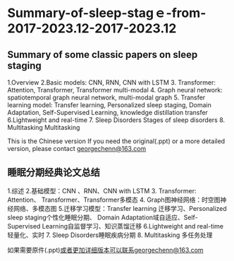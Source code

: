 # Summary-of-sleep-stagｅ-from-2017-2023.12-2017-2023.12

## Summary of some classic papers on sleep staging
1.Overview
2.Basic models: CNN, RNN, CNN with LSTM
3. Transformer: Attention, Transformer, Transformer multi-modal
4. Graph neural network: spatiotemporal graph neural network, multi-modal graph
5. Transfer learning model: Transfer learning, Personalized sleep staging, Domain Adaptation, Self-Supervised Learning, knowledge distillation transfer
6.Lightweight and real-time
7. Sleep Disorders Stages of sleep disorders
8. Multitasking Multitasking

This is the Chinese version
If you need the original(.ppt) or a more detailed version, please contact georgechenn@163.com
## 睡眠分期经典论文总结
1.综述
2.基础模型：CNN 、RNN、CNN with LSTM
3. Transformer: Attention、 Transformer、Transformer多模态
4. Graph图神经网络：时空图神经网络、多模态图
5.迁移学习模型：Transfer learning 迁移学习、Personalized sleep staging个性化睡眠分期、 Domain Adaptation域自适应、Self-Supervised Learning自监督学习、知识蒸馏迁移
6.Lightweight and real-time轻量化、实时
7. Sleep Disorders睡眠疾病分期
8. Multitasking 多任务处理


如果需要原件(.ppt)或者更加详细版本可以联系georgechenn@163.com
